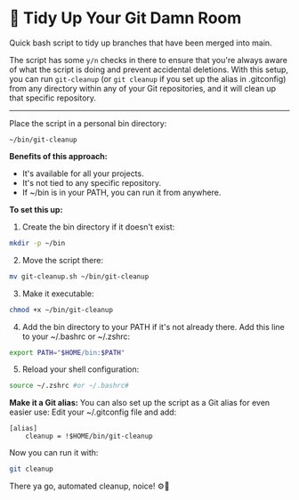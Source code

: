 # 🧹 Tidy Up Your Git Damn Room

Quick bash script to tidy up branches that have been merged into main. 

The script has some `y/n` checks in there to ensure that you're always aware of what the script is doing and prevent accidental deletions. With this setup, you can run `git-cleanup` (or `git cleanup` if you set up the alias in .gitconfig) from any directory within any of your Git repositories, and it will clean up that specific repository.

---
Place the script in a personal bin directory:

```
~/bin/git-cleanup
```

**Benefits of this approach:**

- It's available for all your projects.
- It's not tied to any specific repository.
- If ~/bin is in your PATH, you can run it from anywhere.

**To set this up:**

1. Create the bin directory if it doesn't exist:

```bash
mkdir -p ~/bin
```

2. Move the script there:

```bash
mv git-cleanup.sh ~/bin/git-cleanup

```

3. Make it executable:

```bash
chmod +x ~/bin/git-cleanup
```

4. Add the bin directory to your PATH if it's not already there. Add this line to your ~/.bashrc or ~/.zshrc:

```bash
export PATH="$HOME/bin:$PATH"
```

5. Reload your shell configuration:

```bash
source ~/.zshrc #or ~/.bashrc#
```

**Make it a Git alias:**
You can also set up the script as a Git alias for even easier use:
Edit your ~/.gitconfig file and add:

```
[alias]
    cleanup = !$HOME/bin/git-cleanup
```

Now you can run it with:

```bash
git cleanup
```

There ya go, automated cleanup, noice! ⚙️🧹
